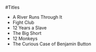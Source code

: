 #Titles

- A River Runs Through It
- Fight Club
- 12 Years a Slave
- The Big Short
- 12 Monkeys
- The Curious Case of Benjamin Button 
